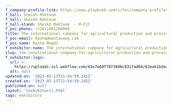 ```yaml
---
f_company-profile-link: https://www.playbook.com/s/fec/company-profiles
f_hall: Sheikh Maktoum
f_hall: Sheikh Maktoum
f_hall-stand: Sheikh Maktoum  - M-F17
f_poc-phone: (+20)1001204004
title: The international company for agricultural production and processing (ICAPP)
f_poc-email: Rasha@montanaeg.com
f_poc-name: Rasha Magdi
f_exhibitor-name: The international company for agricultural production and processing (ICAPP)
slug: the-international-company-for-agricultural-production-and-processing-icapp
f_exhibitor-logo:
  url: >-
    https://uploads-ssl.webflow.com/63e7e60f7073806c8317ad04/63eab1b3ea9ebddaffa88508_NjI0Zg.jpeg
  alt: null
updated-on: '2023-02-13T21:54:59.245Z'
created-on: '2023-02-13T21:54:59.245Z'
published-on: null
layout: '[exhibitors].html'
tags: exhibitors
---
```



